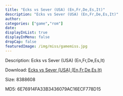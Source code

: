 ```yaml
---
title: "Ecks vs Sever (USA) (En,Fr,De,Es,It)"
description: "Ecks vs Sever (USA) (En,Fr,De,Es,It)"
author: 
categories: ["game","rom"]
date: 
displayInList: true
displayInMenu: false
dropCap: false
featuredImage: /img/miss/gamemiss.jpg
---
```


Description: Ecks vs Sever (USA) (En,Fr,De,Es,It)

Download: <a style="text-decoration:underline;" href="https://mega.nz/#!iDZyzCyK!KrLqfyZ3yDmDNb6e4lqYWGpm6dHRK8YqsqgcrIpizTU" target = "_blank" rel = "nofollow" > Ecks vs Sever (USA) (En,Fr,De,Es,It)</a>

Size: 8388608

MD5: 6E76914FA33B3436079AC16ECF778D15

